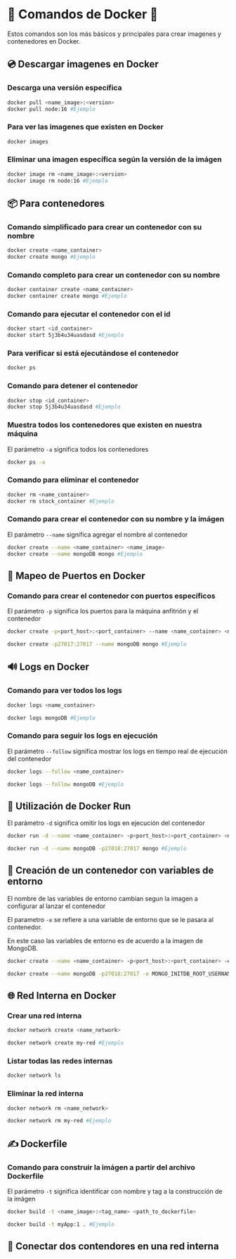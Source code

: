 # 🚚 Comandos de Docker 🚚

Estos comandos son los más básicos y principales para crear imagenes y contenedores en Docker.

## 💿 Descargar imagenes en Docker 

### Descarga una versión específica

```sh
docker pull <name_image>:<version>
docker pull node:16 #Ejemplo
```

### Para ver las imagenes que existen en Docker

```sh
docker images
```

### Eliminar una imagen específica según la versión de la imágen
```sh
docker image rm <name_image>:<version> 
docker image rm node:16 #Ejemplo
```

## 📦 Para contenedores

### Comando simplificado para crear un contenedor con su nombre

```sh
docker create <name_container>
docker create mongo #Ejemplo
```

### Comando completo para crear un contenedor con su nombre

```sh
docker container create <name_container>
docker container create mongo #Ejemplo
```

### Comando para ejecutar el contenedor con el id

```sh
docker start <id_container>
docker start 5j3b4u34uasdasd #Ejemplo
```

### Para verificar si está ejecutándose el contenedor

```sh
docker ps
```

### Comando para detener el contenedor

```sh
docker stop <id_container>
docker stop 5j3b4u34uasdasd #Ejemplo
```

### Muestra todos los contenedores que existen en nuestra máquina

El parámetro <code>-a</code> significa todos los contenedores

```sh
docker ps -a
```

### Comando para eliminar el contenedor

```sh
docker rm <name_container>
docker rm stock_container #Ejemplo
```

### Comando para crear el contenedor con su nombre y la imágen

El parámetro <code>--name</code> significa agregar el nombre al contenedor

```sh
docker create --name <name_container> <name_image>
docker create --name mongoDB mongo #Ejemplo
```

## 📍 Mapeo de Puertos en Docker

### Comando para crear el contenedor con puertos específicos

El parámetro <code>-p</code> significa los puertos para la máquina anfitrión y el contenedor

```sh
docker create -p<port_host>:<port_container> --name <name_container> <name_image>

docker create -p27017:27017 --name mongoDB mongo #Ejemplo
```

## 🔊 Logs en Docker

### Comando para ver todos los logs

```sh
docker logs <name_container>

docker logs mongoDB #Ejemplo
```

### Comando para seguir los logs en ejecución

El parámetro <code>--follow</code> significa mostrar los logs en tiempo real de ejecución del contenedor

```sh
docker logs --follow <name_container>

docker logs --follow mongoDB #Ejemplo
```

## 🏃 Utilización de Docker Run

El parámetro <code>-d</code> significa omitir los logs en ejecución del contenedor

```sh
docker run -d --name <name_container> -p<port_host>:<port_container> <name_image>

docker run -d --name mongoDB -p27018:27017 mongo #Ejemplo
```

## 🔐 Creación de un contenedor con variables de entorno

El nombre de las variables de entorno cambian segun la imagen a configurar al lanzar el contenedor

El parametro <code>-e</code> se refiere a una variable de entorno que se le pasara al contenedor.

En este caso las variables de entorno es de acuerdo a la imagen de MongoDB.

```sh
docker create --name <name_container> -p<port_host>:<port_container> -e <NAME_VARIABLE> <name_image>

docker create --name mongoDB -p27018:27017 -e MONGO_INITDB_ROOT_USERNAME=mario -e MONGO_INITDB_ROOT_PASSWORD=12345678 mongo #Ejemplo
```

## 🌐 Red Interna en Docker

### Crear una red interna

```sh
docker network create <name_network>

docker network create my-red #Ejemplo
```

### Listar todas las redes internas

```sh
docker network ls
```

### Eliminar la red interna

```sh
docker network rm <name_network>

docker network rm my-red #Ejemplo
```

## ✍️ Dockerfile

### Comando para construir la imágen a partir del archivo Dockerfile

El parámetro <code>-t</code> significa identificar con nombre y tag a la construcción de la imágen

```sh
docker build -t <name_image>:<tag_name> <path_to_dockerfile>

docker build -t myApp:1 . #Ejemplo
```

## 🔌 Conectar dos contendores en una red interna

